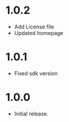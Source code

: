 # 1.0.2
* Add License file
* Updated homepage

# 1.0.1
* Fixed sdk version

# 1.0.0
* Initial release.
